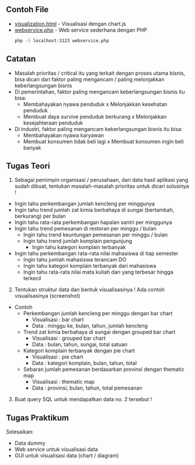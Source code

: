 ## Contoh File
- [visualization.html](https://github.com/insanalamin/IF214002/blob/main/pertemuan14/visualization.html) - Visualisasi dengan chart.js
- [webservice.php](https://github.com/insanalamin/IF214002/blob/main/pertemuan14/webservice.php) - Web service sederhana dengan PHP
  ```sh
  php -S localhost:3123 webservice.php
  ```

## Catatan
- Masalah prioritas / critical itu yang terkait dengan proses utama bisnis, bisa dicari dari faktor paling mengancam / paling melonjakkan keberlangsungan bisnis
- Di pemerintahan, faktor paling mengancam keberlangsungan bisnis itu bisa:
  - Membahayakan nyawa penduduk x Melonjakkan kesehatan penduduk
  - Membuat daya survive penduduk berkurang x Melonjakkan kesejahteraan penduduk 
- Di industri, faktor paling mengancam keberlangsungan bisnis itu bisa:
  - Membahayakan nyawa karyawan
  - Membuat konsumen tidak beli lagi x Membuat konsumen ingin beli banyak

## Tugas Teori
1. Sebagai pemimpin organisasi / perusahaan, dari data hasil aplikasi yang sudah dibuat, tentukan masalah-masalah prioritas untuk dicari solusinya !
  - Ingin tahu perkembangan jumlah kencleng per minggunya
  - Ingin tahu trend jumlah zat kimia berbahaya di sungai (bertambah, berkurang) per bulan
  - Ingin tahu rata-rata perkembangan hapalan santri per minggunya
  - Ingin tahu trend pemesanan di restoran per minggu / bulan
    - Ingin tahu trend keuntungan pemesanan per minggu / bulan
    - Ingin tahu trend jumlah komplain pengunjung
      - Ingin tahu kategori komplain terbanyak
  - Ingin tahu perkembangan rata-rata nilai mahasiswa di tiap semester
    - Ingin tahu jumlah mahasiswa terancam DO
    - Ingin tahu kategori komplain terbanyak dari mahasiswa
    - Ingin tahu rata-rata nilai mata kuliah dari yang terbesar hingga terkecil
  
2. Tentukan struktur data dan bentuk visualisasinya ! Ada contoh visualisasinya (screenshot)
  - Contoh
    - Perkembangan jumlah kencleng per minggu dengan bar chart
      - Visualisasi : bar chart
      - Data : minggu ke, bulan, tahun, jumlah kencleng
    - Trend zat kimia berbahaya di sungai dengan grouped bar chart
      - Visualisasi : grouped bar chart
      - Data : bulan, tahun, sungai, total satuan
    - Kategori komplain terbanyak dengan pie chart
      - Visualisasi : pie chart
      - Data : kategori komplain, bulan, tahun, total
    - Sebaran jumlah pemesanan berdasarkan provinsi dengan thematic map
      - Visualisasi : thematic map 
      - Data : provinsi, bulan, tahun, total pemesanan 

3. Buat query SQL untuk mendapatkan data no. 2 tersebut !

## Tugas Praktikum
Selesaikan:
- Data dummy
- Web service untuk visualisasi data
- GUI untuk visualisasi data (chart / diagram)
